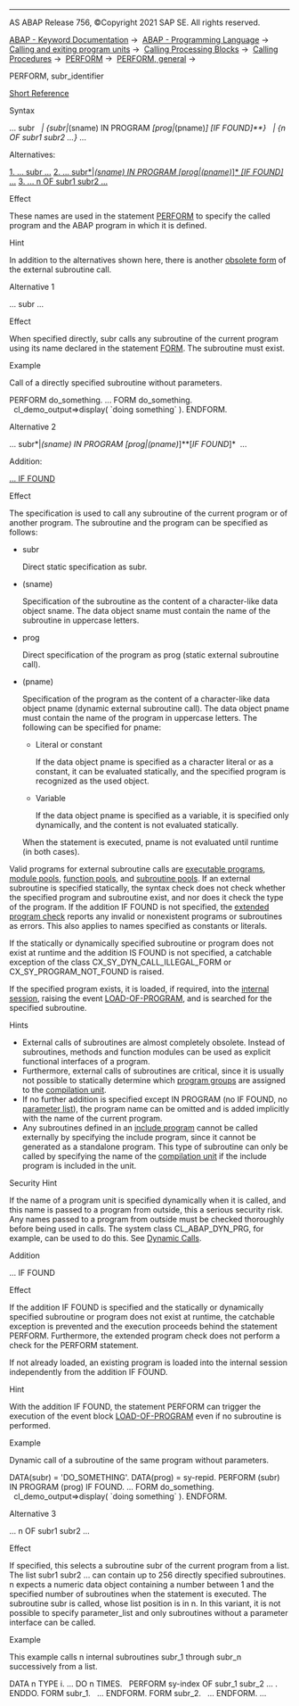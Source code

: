   

* * *

AS ABAP Release 756, ©Copyright 2021 SAP SE. All rights reserved.

[ABAP - Keyword Documentation](https://help.sap.com/doc/abapdocu_756_index_htm/7.56/en-US/abenabap.htm) →  [ABAP - Programming Language](https://help.sap.com/doc/abapdocu_756_index_htm/7.56/en-US/abenabap_reference.htm) →  [Calling and exiting program units](https://help.sap.com/doc/abapdocu_756_index_htm/7.56/en-US/abenabap_execution.htm) →  [Calling Processing Blocks](https://help.sap.com/doc/abapdocu_756_index_htm/7.56/en-US/abencall_processing_blocks.htm) →  [Calling Procedures](https://help.sap.com/doc/abapdocu_756_index_htm/7.56/en-US/abencall_procedures.htm) →  [PERFORM](https://help.sap.com/doc/abapdocu_756_index_htm/7.56/en-US/abapperform.htm) →  [PERFORM, general](https://help.sap.com/doc/abapdocu_756_index_htm/7.56/en-US/abapperform_general.htm) → 

PERFORM, subr\_identifier

[Short Reference](https://help.sap.com/doc/abapdocu_756_index_htm/7.56/en-US/abapperform_shortref.htm)

Syntax

... subr
  *|* *{*subr*|*(sname) IN PROGRAM *\[*prog*|*(pname)*\]* *\[*IF FOUND*\]**}*
  *|* *{*n OF subr1 subr2 ...*}* ...

Alternatives:

[1\. ... subr ...](#!ABAP_ALTERNATIVE_1@1@)
[2\. ... subr*|*(sname) IN PROGRAM *\[*prog*|*(pname)*\]* *\[*IF FOUND*\]* ...](#!ABAP_ALTERNATIVE_2@2@)
[3\. ... n OF subr1 subr2 ...](#!ABAP_ALTERNATIVE_3@3@)

Effect

These names are used in the statement [PERFORM](https://help.sap.com/doc/abapdocu_756_index_htm/7.56/en-US/abapperform.htm) to specify the called program and the ABAP program in which it is defined.

Hint

In addition to the alternatives shown here, there is another [obsolete form](https://help.sap.com/doc/abapdocu_756_index_htm/7.56/en-US/abapperform_obsolete.htm) of the external subroutine call.

Alternative 1   

... subr ...

Effect

When specified directly, subr calls any subroutine of the current program using its name declared in the statement [FORM](https://help.sap.com/doc/abapdocu_756_index_htm/7.56/en-US/abapform.htm). The subroutine must exist.

Example

Call of a directly specified subroutine without parameters.

PERFORM do\_something.
...
FORM do\_something.
  cl\_demo\_output=>display( \`doing something\` ).
ENDFORM.

Alternative 2   

... subr*|*(sname) IN PROGRAM *\[*prog*|*(pname)*\]**\[*IF FOUND*\]*  ...

Addition:

[... IF FOUND](#!ABAP_ONE_ADD@1@)

Effect

The specification is used to call any subroutine of the current program or of another program. The subroutine and the program can be specified as follows:

-   subr
    
    Direct static specification as subr.
    
-   (sname)
    
    Specification of the subroutine as the content of a character-like data object sname. The data object sname must contain the name of the subroutine in uppercase letters.
    
-   prog
    
    Direct specification of the program as prog (static external subroutine call).
    
-   (pname)
    
    Specification of the program as the content of a character-like data object pname (dynamic external subroutine call). The data object pname must contain the name of the program in uppercase letters. The following can be specified for pname:
    
    -   Literal or constant
        
        If the data object pname is specified as a character literal or as a constant, it can be evaluated statically, and the specified program is recognized as the used object.
        
    -   Variable
        
        If the data object pname is specified as a variable, it is specified only dynamically, and the content is not evaluated statically.
        
    
    When the statement is executed, pname is not evaluated until runtime (in both cases).
    

Valid programs for external subroutine calls are [executable programs](https://help.sap.com/doc/abapdocu_756_index_htm/7.56/en-US/abenexecutable_program_glosry.htm "Glossary Entry"), [module pools](https://help.sap.com/doc/abapdocu_756_index_htm/7.56/en-US/abenmodul_pool_glosry.htm "Glossary Entry"), [function pools](https://help.sap.com/doc/abapdocu_756_index_htm/7.56/en-US/abenfunction_pool_glosry.htm "Glossary Entry"), and [subroutine pools](https://help.sap.com/doc/abapdocu_756_index_htm/7.56/en-US/abensubroutine_pool_glosry.htm "Glossary Entry"). If an external subroutine is specified statically, the syntax check does not check whether the specified program and subroutine exist, and nor does it check the type of the program. If the addition IF FOUND is not specified, the [extended program check](https://help.sap.com/doc/abapdocu_756_index_htm/7.56/en-US/abenextended_program_check_glosry.htm "Glossary Entry") reports any invalid or nonexistent programs or subroutines as errors. This also applies to names specified as constants or literals.

If the statically or dynamically specified subroutine or program does not exist at runtime and the addition IS FOUND is not specified, a catchable exception of the class CX\_SY\_DYN\_CALL\_ILLEGAL\_FORM or CX\_SY\_PROGRAM\_NOT\_FOUND is raised.

If the specified program exists, it is loaded, if required, into the [internal session](https://help.sap.com/doc/abapdocu_756_index_htm/7.56/en-US/abeninternal_session_glosry.htm "Glossary Entry"), raising the event [LOAD-OF-PROGRAM](https://help.sap.com/doc/abapdocu_756_index_htm/7.56/en-US/abapload-of-program.htm), and is searched for the specified subroutine.

Hints

-   External calls of subroutines are almost completely obsolete. Instead of subroutines, methods and function modules can be used as explicit functional interfaces of a program.
-   Furthermore, external calls of subroutines are critical, since it is usually not possible to statically determine which [program groups](https://help.sap.com/doc/abapdocu_756_index_htm/7.56/en-US/abenprogram_groups.htm) are assigned to the [compilation unit](https://help.sap.com/doc/abapdocu_756_index_htm/7.56/en-US/abencompilation_unit_glosry.htm "Glossary Entry").
-   If no further addition is specified except IN PROGRAM (no IF FOUND, no [parameter list](https://help.sap.com/doc/abapdocu_756_index_htm/7.56/en-US/abapperform_parameters.htm)), the program name can be omitted and is added implicitly with the name of the current program.
-   Any subroutines defined in an [include program](https://help.sap.com/doc/abapdocu_756_index_htm/7.56/en-US/abeninclude_program_glosry.htm "Glossary Entry") cannot be called externally by specifying the include program, since it cannot be generated as a standalone program. This type of subroutine can only be called by specifying the name of the [compilation unit](https://help.sap.com/doc/abapdocu_756_index_htm/7.56/en-US/abencompilation_unit_glosry.htm "Glossary Entry") if the include program is included in the unit.

Security Hint

If the name of a program unit is specified dynamically when it is called, and this name is passed to a program from outside, this a serious security risk. Any names passed to a program from outside must be checked thoroughly before being used in calls. The system class CL\_ABAP\_DYN\_PRG, for example, can be used to do this. See [Dynamic Calls](https://help.sap.com/doc/abapdocu_756_index_htm/7.56/en-US/abendyn_call_scrty.htm).

Addition   

... IF FOUND

Effect

If the addition IF FOUND is specified and the statically or dynamically specified subroutine or program does not exist at runtime, the catchable exception is prevented and the execution proceeds behind the statement PERFORM. Furthermore, the extended program check does not perform a check for the PERFORM statement.

If not already loaded, an existing program is loaded into the internal session independently from the addition IF FOUND.

Hint

With the addition IF FOUND, the statement PERFORM can trigger the execution of the event block [LOAD-OF-PROGRAM](https://help.sap.com/doc/abapdocu_756_index_htm/7.56/en-US/abapload-of-program.htm) even if no subroutine is performed.

Example

Dynamic call of a subroutine of the same program without parameters.

DATA(subr) = 'DO\_SOMETHING'.
DATA(prog) = sy-repid.
PERFORM (subr) IN PROGRAM (prog) IF FOUND.
...
FORM do\_something.
  cl\_demo\_output=>display( \`doing something\` ).
ENDFORM.

Alternative 3   

... n OF subr1 subr2 ...

Effect

If specified, this selects a subroutine subr of the current program from a list. The list subr1 subr2 ... can contain up to 256 directly specified subroutines. n expects a numeric data object containing a number between 1 and the specified number of subroutines when the statement is executed. The subroutine subr is called, whose list position is in n. In this variant, it is not possible to specify parameter\_list and only subroutines without a parameter interface can be called.

Example

This example calls n internal subroutines subr\_1 through subr\_n successively from a list.

DATA n TYPE i.
...
DO n TIMES.
  PERFORM sy-index OF subr\_1 subr\_2 ... .
ENDDO.
FORM subr\_1.
  ...
ENDFORM.
FORM subr\_2.
  ...
ENDFORM.
...